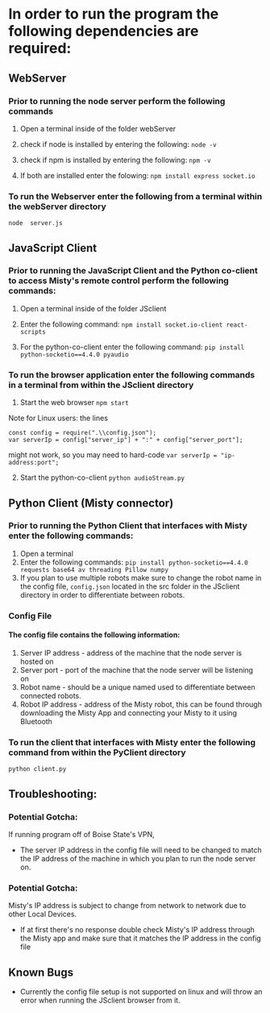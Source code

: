 # In order to run the program the following dependencies are required:

## WebServer

### Prior to running the node server perform the following commands 
1. Open a terminal inside of the folder webServer
2. check if node is installed by entering the following: 
	```node -v```
	
	
3. check if npm is installed by entering the following:
	```npm -v```
	
	
4. If both are installed enter the folowing:
    ```npm install express socket.io```
	
### To run the Webserver enter the following from a terminal within the webServer directory
```node  server.js```
	
## JavaScript Client
### Prior to running the JavaScript Client and the Python co-client to access Misty's remote control perform the following commands:
1. Open a terminal inside of the folder JSclient
2. Enter the following command:
	```npm install socket.io-client react-scripts```
	
3. For the python-co-client enter the following command:
	```pip install python-socketio==4.4.0 pyaudio```
	
### To run the browser application enter the following commands in a terminal from within the JSclient directory
1. Start the web browser
```npm start```

Note for Linux users: the lines

```
const config = require(".\\config.json");
var serverIp = config["server_ip"] + ":" + config["server_port"];
```
might not work, so you may need to hard-code `var serverIp = "ip-address:port";`

2. Start the python-co-client
```python audioStream.py```

## Python Client (Misty connector)
### Prior to running the Python Client that interfaces with Misty enter the following commands:
1. Open a terminal
2. Enter the following commands:
	```pip install python-socketio==4.4.0 requests base64 av threading Pillow numpy```
3. If you plan to use multiple robots make sure to change the robot name in the config file, ```config.json``` located in the src folder in the JSclient directory in order to differentiate between robots.
### Config File
#### The config file contains the following information:
1. Server IP address - address of the machine that the node server is hosted on
2. Server port - port of the machine that the node server will be listening on
3. Robot name - should be a unique named used to differentiate between connected robots.
4. Robot IP address - address of the Misty robot, this can be found through downloading the Misty App and connecting your Misty to it using Bluetooth	

### To run the client that interfaces with Misty enter the following command from within the PyClient directory
```python client.py```

## Troubleshooting:

### Potential Gotcha: 
If running program off of Boise State's VPN,
- The server IP address in the config file will need to be changed to match the IP address of the machine in which you plan to run the node server on.

### Potential Gotcha:
Misty's IP address is subject to change from network to network due to other Local Devices. 
- If at first there's no response double check Misty's IP address through the Misty app and make sure that it matches the IP address in the config file

## Known Bugs
- Currently the config file setup is not supported on linux and will throw an error when running the JSclient browser from it. 

	
